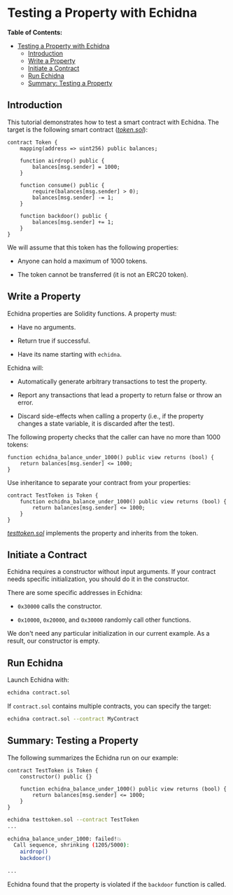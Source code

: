# Testing a Property with Echidna

**Table of Contents:**

- [Testing a Property with Echidna](#testing-a-property-with-echidna)
  - [Introduction](#introduction)
  - [Write a Property](#write-a-property)
  - [Initiate a Contract](#initiate-a-contract)
  - [Run Echidna](#run-echidna)
  - [Summary: Testing a Property](#summary-testing-a-property)

## Introduction

This tutorial demonstrates how to test a smart contract with Echidna. The target is the following smart contract (_[token.sol](https://github.com/crytic/building-secure-contracts/blob/master/program-analysis/echidna/example/token.sol)_):

```solidity
contract Token {
    mapping(address => uint256) public balances;

    function airdrop() public {
        balances[msg.sender] = 1000;
    }

    function consume() public {
        require(balances[msg.sender] > 0);
        balances[msg.sender] -= 1;
    }

    function backdoor() public {
        balances[msg.sender] += 1;
    }
}
```

We will assume that this token has the following properties:

- Anyone can hold a maximum of 1000 tokens.

- The token cannot be transferred (it is not an ERC20 token).

## Write a Property

Echidna properties are Solidity functions. A property must:

- Have no arguments.

- Return true if successful.

- Have its name starting with `echidna`.

Echidna will:

- Automatically generate arbitrary transactions to test the property.

- Report any transactions that lead a property to return false or throw an error.

- Discard side-effects when calling a property (i.e., if the property changes a state variable, it is discarded after the test).

The following property checks that the caller can have no more than 1000 tokens:

```solidity
function echidna_balance_under_1000() public view returns (bool) {
    return balances[msg.sender] <= 1000;
}
```

Use inheritance to separate your contract from your properties:

```solidity
contract TestToken is Token {
    function echidna_balance_under_1000() public view returns (bool) {
        return balances[msg.sender] <= 1000;
    }
}
```

_[testtoken.sol](https://github.com/crytic/building-secure-contracts/blob/master/program-analysis/echidna/example/testtoken.sol)_ implements the property and inherits from the token.

## Initiate a Contract

Echidna requires a constructor without input arguments.
If your contract needs specific initialization, you should do it in the constructor.

There are some specific addresses in Echidna:

- `0x30000` calls the constructor.

- `0x10000`, `0x20000`, and `0x30000` randomly call other functions.

We don't need any particular initialization in our current example. As a result, our constructor is empty.

## Run Echidna

Launch Echidna with:

```bash
echidna contract.sol
```

If `contract.sol` contains multiple contracts, you can specify the target:

```bash
echidna contract.sol --contract MyContract
```

## Summary: Testing a Property

The following summarizes the Echidna run on our example:

```solidity
contract TestToken is Token {
    constructor() public {}

    function echidna_balance_under_1000() public view returns (bool) {
        return balances[msg.sender] <= 1000;
    }
}
```

```bash
echidna testtoken.sol --contract TestToken
...

echidna_balance_under_1000: failed!💥
  Call sequence, shrinking (1205/5000):
    airdrop()
    backdoor()

...
```

Echidna found that the property is violated if the `backdoor` function is called.
